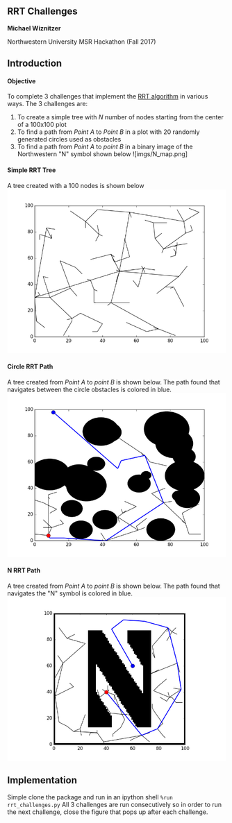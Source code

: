 ## RRT Challenges
**Michael Wiznitzer**

Northwestern University MSR Hackathon (Fall 2017)

## Introduction
#### Objective
To complete 3 challenges that implement the [ RRT algorithm](https://en.wikipedia.org/wiki/Rapidly-exploring_random_tree) in various ways. The 3 challenges are:
 1. To create a simple tree with _N_ number of nodes starting from the center of a 100x100 plot
 2. To find a path from _Point A_ to _Point B_ in a plot with 20 randomly generated circles used as obstacles
 3. To find a path from _Point A_ to _point B_ in a binary image of the Northwestern "N" symbol shown below
 ![imgs/N_map.png]

#### Simple RRT Tree
A tree created with a 100 nodes is shown below
![simple_rrt.png](imgs/simple_rrt.png)

#### Circle RRT Path
A tree created from _Point A_ to _point B_ is shown below. The path found that navigates between the circle obstacles is colored in blue.
![circle_rrt.png](imgs/circle_rrt.png)

#### N RRT Path
A tree created from _Point A_ to _point B_ is shown below. The path found that navigates the "N" symbol is colored in blue.
![n_rrt.png](imgs/n_rrt.png)

## Implementation
Simple clone the package and run in an ipython shell
``%run rrt_challenges.py``
All 3 challenges are run consecutively so in order to run the next challenge, close the figure that pops up after each challenge.

